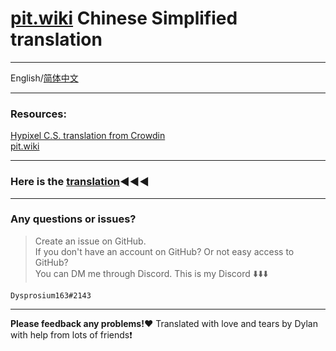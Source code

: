 # [pit.wiki](https://pit.wiki/) Chinese Simplified translation

---

 English/[简体中文](https://github.com/Dysprosium163/pitwiki_CS_translation/blob/main/README_Chinese_Simplified.md)

---

 ### Resources:                                   
 [Hypixel C.S. translation from Crowdin](https://crowdin.com/project/hypixel/zh-CN)     
 [pit.wiki](https://pit.wiki/)

---

### Here is the [translation](https://github.com/Dysprosium163/pitwiki_CS_translation/tree/main/CS_Translation):arrow_backward::arrow_backward::arrow_backward:  

---

 ### Any questions or issues?     
 >Create an issue on GitHub.     
 >If you don't have an account on GitHub? Or not easy access to GitHub?  
 >You can DM me through Discord.
 > This is my Discord :arrow_down::arrow_down::arrow_down:
 
    Dysprosium163#2143

---

**Please feedback any problems!:heart:**
Translated with love and tears by Dylan with help from lots of friends:heavy_exclamation_mark: